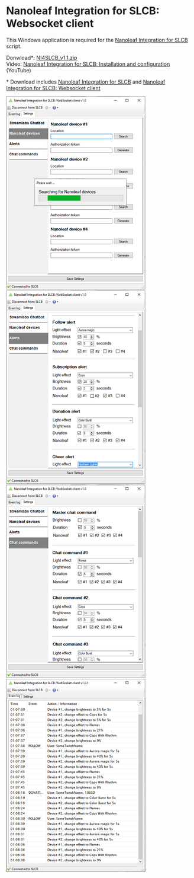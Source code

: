 # Nanoleaf Integration for SLCB: Websocket client
This Windows application is required for the [Nanoleaf Integration for SLCB](https://github.com/CyberHumi/Chatbot-Scripts) script.


Donwload*: [NI4SLCB_v1.1.zip](https://github.com/CyberHumi/NI4SLCB/releases/download/v1.1/NI4SLCB_v1.1.zip) \
Video: [Nanoleaf Integration for SLCB: Installation and configuration](http://www.youtube.com/watch?v=lJSqoR8h5vU) (YouTube)

\* Download includes [Nanoleaf Integration for SLCB](https://github.com/CyberHumi/Chatbot-Scripts) and [Nanoleaf Integration for SLCB: Websocket client](https://github.com/CyberHumi/NI4SLCB)

![NI4SLCB-WSC2](https://github.com/CyberHumi/Documents/blob/master/images/NI4SLCB-WSC%232-1-s.png)
![NI4SLCB-WSC3](https://github.com/CyberHumi/Documents/blob/master/images/NI4SLCB-WSC%233-s.png)
![NI4SLCB-WSC4](https://github.com/CyberHumi/Documents/blob/master/images/NI4SLCB-WSC%234-s.png)
![NI4SLCB-WSC5](https://github.com/CyberHumi/Documents/blob/master/images/NI4SLCB-WSC%235-s.png)
